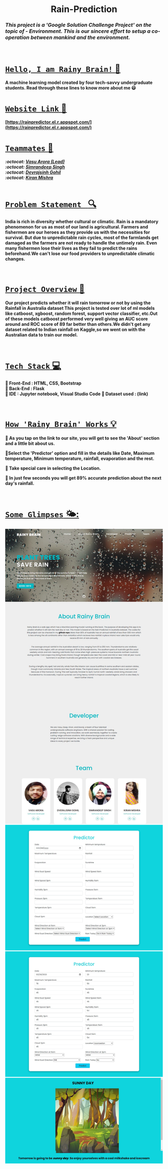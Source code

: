 
<h1 align='center'>Rain-Prediction</h1>

###  ***This project is a **'Google Solution Challenge Project'** on the topic of - *Environment*. This is our sincere effort to setup a co-operation between mankind and the environment.*** 

<br>



# <u> `Hello, I am Rainy Brain!` :wave:</u>
  
**A machine learning model created by four tech-savvy undergraduate students.
Read through these lines to know more about me :smiley:**
<br>

# <u> `Website Link` :link:</u>
**[https://rainpredictor.el.r.appspot.com/](https://rainpredictor.el.r.appspot.com/)**
<br>


# <u>`Teammates` :gem: </u>  

   ***:octocat: [Vasu Arora (Lead)](https://github.com/123Vasu)<br>
    :octocat: [Simrandeep Singh](https://github.com/deepsingh245)<br>
    :octocat: [Devrajsinh Gohil](https://github.com/Devrajsinh-Gohil)<br>
    :octocat: [Kiran Mishra](https://github.com/Kirann21)<br>***
  <br>
  
# <u> `Problem Statement ` :mag: </u>

**India is rich in diversity whether cultural or climatic. Rain is a mandatory phenomenon for us as most of our land is agricultural. Farmers and fishermen are our heroes as they provide us with the necessities for survival. But due to unpredictable rain cycles, most of the farmlands get damaged as the farmers are not ready to handle the untimely rain. Even many fishermen lose their lives as they fail to predict the rains beforehand.We can't lose our food providers to unpredictable climatic changes.**

<br>

# <u> `Project Overview` :star2: </u>

**Our project predicts whether it will rain tomorrow or not by using the Rainfall in Australia dataset This project is tested over lot of ml models like catboost, xgboost, random forest, support vector classifier, etc.Out of these models catboost performed very well giving an AUC score around and ROC score of 89 far better than others.We didn't get any dataset related to Indian rainfall on Kaggle,so we went on with the Australian data to train our model.<br>**


<br>

# <u> `Tech Stack` :computer:</u>

**:round_pushpin: Front-End : HTML, CSS, Bootstrap<br> 
 :round_pushpin: Back-End : Flask<br>
 :round_pushpin: IDE : Jupyter notebook, Visual Studio Code
 :round_pushpin: Dataset used : (link)<br>**
   

<br>

# <u> `How 'Rainy Brain' Works` 💡</u>


**:seedling: As you tap on the link to our site, you will get to see the 'About' section and a little bit about us.**<br>

**:seedling:Select the 'Predictor' option and fill in the details like Date, Maximum temperature, Minimum temperature, rainfall, evaporation and the rest.<br>**

**:seedling: Take special care in selecting the Location.<br>**

**:seedling: In just few seconds you will get 89% accurate prediction about the next day's rainfall.<br>**


<br>

# <u> `Some Glimpses` 🌤️: </u>

![alt text](https://github.com/123Vasu/Rain_Predictor/blob/main/RainyBrain1.jpeg)
![alt text](https://github.com/123Vasu/Rain_Predictor/blob/main/RainyBrain2.jpeg)
![alt text](https://github.com/123Vasu/Rain_Predictor/blob/main/RainyBrain3.jpeg)
![alt text](https://github.com/123Vasu/Rain_Predictor/blob/main/RainyBrain4.jpeg)






